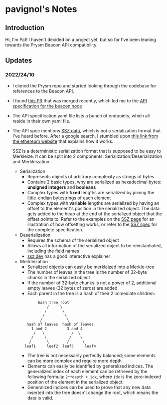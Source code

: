 # pavignol's Notes
## Introduction
Hi, I'm Pat! I haven't decided on a project yet, but so far I've been leaning towards the Prysm Beacon API compatibility.

## Updates
### 2022/24/10
- I cloned the Prysm repo and started looking through the codebase for references to the Beacon API.
- I found [this PR](https://github.com/ethereum/beacon-APIs/pull/242) that was merged recently, which led me to the [API specification for the beacon node](https://github.com/michaelsproul/beacon-APIs/blob/master/beacon-node-oapi.yaml)
- The API specification yaml file lists a bunch of endpoints, which all reside in their own yaml file.
- The API spec mentions [SSZ data](https://github.com/michaelsproul/beacon-APIs/blob/e36b026ef1265dba9b9c6bc984236088d3759f87/beacon-node-oapi.yaml#L11), which is not a serialization format that I've heard before. After a google search, I stumbled upon [this link from the ethereum website](https://ethereum.org/en/developers/docs/data-structures-and-encoding/ssz/) that explains how it works.

    SSZ is a deterministic serialization format that is supposed to be easy to Merkleize. It can be split into 2 components: Serialization/Deserialization and Merkleization
    - Serialization
        - Represents objects of arbitrary complexity as strings of bytes
        - Contains 2 basic types, why are serialized as hexadecimal bytes: **unsigned integers** and **booleans**
        - Complex types with **fixed** lengths are serialized by joining the little-endian bytestrings of each element
        - Complex types with **variable** lengths are serialized by having an offset to the element's position in the serialized object. The data gets added to the heap at the end of the serialized object that the offset points to. Refer to the examples on the [SSZ page](https://ethereum.org/en/developers/docs/data-structures-and-encoding/ssz/) for an illustration of how offsetting works, or refer to the [SSZ spec](https://github.com/ethereum/consensus-specs/blob/dev/ssz/simple-serialize.md) for the complete specification.
    - Deserialization
        - Requires the schema of the serialized object
        - Allows all information of the serialized object to be reinstantiated, including the field names
        - [ssz.dev](https://www.ssz.dev/overview) has a good interactive explainer
    - Merkleization
        - Serialized objects can easily be merkleized into a Merkle-tree
        - The number of leaves in the tree is the number of 32-byte chunks in the serialized object
        - If the number of 32-byte chunks is not a power of 2, additional empty leaves (32 bytes of zeros) are added
        - Each parent in the tree is a hash of their 2 immediate children:
        ```
                hash tree root
                    /     \
                   /       \
                  /         \
                 /           \
           hash of leaves  hash of leaves
             1 and 2         3 and 4
              /   \            /  \
             /     \          /    \
            /       \        /      \
          leaf1     leaf2  leaf3     leaf4
        ```
        - The tree is not necessarily perfectly balanced; some elements can be more complex and require more depth
        - Elements can easily be identified by generalized indices. The generalized index of each element can be retrieved by the following formula: `2**depth + idx`, where `idx` is the zero-indexed position of the element in the serialized object.
        - Generalized indices can be used to prove that any new data inserted into the tree doesn't change the root, which means the data is valid.
